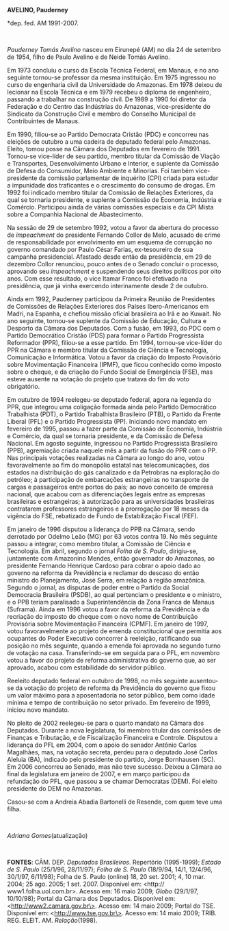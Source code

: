 **AVELINO, Pauderney**

\*dep. fed. AM 1991-2007.

 

*Pauderney Tomás Avelino* nasceu em Eirunepé (AM) no dia 24 de setembro
de 1954, filho de Paulo Avelino e de Neide Tomás Avelino.

Em 1973 concluiu o curso da Escola Técnica Federal, em Manaus, e no ano
seguinte tornou-se professor da mesma instituição. Em 1975 ingressou no
curso de engenharia civil da Universidade do Amazonas. Em 1978 deixou de
lecionar na Escola Técnica e em 1979 recebeu o diploma de engenheiro,
passando a trabalhar na construção civil. De 1989 a 1990 foi diretor da
Federação e do Centro das Indústrias do Amazonas, vice-presidente do
Sindicato da Construção Civil e membro do Conselho Municipal de
Contribuintes de Manaus.

Em 1990, filiou-se ao Partido Democrata Cristão (PDC) e concorreu nas
eleições de outubro a uma cadeira de deputado federal pelo Amazonas.
Eleito, tomou posse na Câmara dos Deputados em fevereiro de 1991.
Tornou-se vice-líder de seu partido, membro titular da Comissão de
Viação e Transportes, Desenvolvimento Urbano e Interior, e suplente da
Comissão de Defesa do Consumidor, Meio Ambiente e Minorias. Foi também
vice-presidente da comissão parlamentar de inquérito (CPI) criada para
estudar a impunidade dos traficantes e o crescimento do consumo de
drogas. Em 1992 foi indicado membro titular da Comissão de Relações
Exteriores, da qual se tornaria presidente, e suplente a Comissão de
Economia, Indústria e Comércio. Participou ainda de várias comissões
especiais e da CPI Mista sobre a Companhia Nacional de Abastecimento.

Na sessão de 29 de setembro 1992, votou a favor da abertura do processo
de *impeachment* do presidente Fernando Collor de Melo, acusado de crime
de responsabilidade por envolvimento em um esquema de corrupção no
governo comandado por Paulo César Farias, ex-tesoureiro de sua campanha
presidencial. Afastado desde então da presidência, em 29 de dezembro
Collor renunciou, pouco antes de o Senado concluir o processo, aprovando
seu *impeachment* e suspendendo seus direitos políticos por oito anos.
Com esse resultado, o vice Itamar Franco foi efetivado na presidência,
que já vinha exercendo interinamente desde 2 de outubro.

Ainda em 1992, Pauderney participou da Primeira Reunião de Presidentes
de Comissões de Relações Exteriores dos Países Ibero-Americanos em
Madri, na Espanha, e chefiou missão oficial brasileira ao Irã e ao
Kuwait. No ano seguinte, tornou-se suplente da Comissão de Educação,
Cultura e Desporto da Câmara dos Deputados. Com a fusão, em 1993, do PDC
com o Partido Democrático Cristão (PDS) para formar o Partido
Progressista Reformador (PPR), filiou-se a esse partido. Em 1994,
tornou-se vice-líder do PPR na Câmara e membro titular da Comissão de
Ciência e Tecnologia, Comunicação e Informática. Votou a favor da
criação do Imposto Provisório sobre Movimentação Financeira (IPMF), que
ficou conhecido como imposto sobre o cheque, e da criação do Fundo
Social de Emergência (FSE), mas esteve ausente na votação do projeto que
tratava do fim do voto obrigatório.

Em outubro de 1994 reelegeu-se deputado federal, agora na legenda do
PPR, que integrou uma coligação formada ainda pelo Partido Democrático
Trabalhista (PDT), o Partido Trabalhista Brasileiro (PTB), o Partido da
Frente Liberal (PFL) e o Partido Progressista (PP). Iniciando novo
mandato em fevereiro de 1995, passou a fazer parte da Comissão de
Economia, Indústria e Comércio, da qual se tornaria presidente, e da
Comissão de Defesa Nacional. Em agosto seguinte, ingressou no Partido
Progressista Brasileiro (PPB), agremiação criada naquele mês a partir da
fusão do PPR com o PP. Nas principais votações realizadas na Câmara ao
longo do ano, votou favoravelmente ao fim do monopólio estatal nas
telecomunicações, dos estados na distribuição do gás canalizado e da
Petrobras na exploração do petróleo; à participação de embarcações
estrangeiras no transporte de cargas e passageiros entre portos do país;
ao novo conceito de empresa nacional, que acabou com as diferenciações
legais entre as empresas brasileiras e estrangeiras; à autorização para
as universidades brasileiras contratarem professores estrangeiros e à
prorrogação por 18 meses da vigência do FSE, rebatizado de Fundo de
Estabilização Fiscal (FEF).

Em janeiro de 1996 disputou a liderança do PPB na Câmara, sendo
derrotado por Odelmo Leão (MG) por 63 votos contra 19. No mês seguinte
passou a integrar, como membro titular, a Comissão de Ciência e
Tecnologia. Em abril, segundo o jornal *Folha de S. Paulo*, dirigiu-se,
juntamente com Amazonino Mendes, então governador do Amazonas, ao
presidente Fernando Henrique Cardoso para cobrar o apoio dado ao governo
na reforma da Previdência e reclamar do descaso do então ministro do
Planejamento, José Serra, em relação à região amazônica. Segundo o
jornal, as disputas de poder entre o Partido da Social Democracia
Brasileira (PSDB), ao qual pertenciam o presidente e o ministro, e o PPB
teriam paralisado a Superintendência da Zona Franca de Manaus (Suframa).
Ainda em 1996 votou a favor da reforma da Previdência e da recriação do
imposto do cheque com o novo nome de Contribuição Provisória sobre
Movimentação Financeira (CPMF). Em janeiro de 1997, votou favoravelmente
ao projeto de emenda constitucional que permitia aos ocupantes do Poder
Executivo concorrer à reeleição, ratificando sua posição no mês
seguinte, quando a emenda foi aprovada no segundo turno de votação na
casa. Transferindo-se em seguida para o PFL, em novembro votou a favor
do projeto de reforma administrativa do governo que, ao ser aprovado,
acabou com estabilidade do servidor público.

Reeleito deputado federal em outubro de 1998, no mês seguinte
ausentou-se da votação do projeto de reforma da Previdência do governo
que fixou um valor máximo para a aposentadoria no setor público, bem
como idade mínima e tempo de contribuição no setor privado. Em fevereiro
de 1999, iniciou novo mandato.

No pleito de 2002 reelegeu-se para o quarto mandato na Câmara dos
Deputados. Durante a nova legislatura, foi membro titular das comissões
de Finanças e Tributação, e de Fiscalização Financeira e Controle.
Disputou a liderança do PFL em 2004, com o apoio do senador Antônio
Carlos Magalhães, mas, na votação secreta, perdeu para o deputado José
Carlos Aleluia (BA), indicado pelo presidente do partido, Jorge
Bornhausen (SC). Em 2006 concorreu ao Senado, mas não teve sucesso.
Deixou a Câmara ao final da legislatura em janeiro de 2007, e em março
participou da refundação do PFL, que passou a se chamar Democratas
(DEM). Foi eleito presidente do DEM no Amazonas.

Casou-se com a Andreia Abadia Bartonelli de Resende, com quem teve uma
filha.

 

*Adriana Gomes*(atualização)

 

**FONTES**: CÂM. DEP. *Deputados Brasileiros*. Repertório (1995-1999);
*Estado de S. Paulo* (25/1/96, 28/11/97); *Folha de S. Paulo* (18/9/94,
14/1, 12/4/96, 30/1/97, 6/11/98); Folha de S. Paulo (online) 18, 20 set.
2001; 4, 10 mar. 2004; 25 ago. 2005; 1 set. 2007. Disponível em:
\<http:// www1.folha.uol.com.br\>. Acesso em: 16 maio 2009; *Globo*
(29/1/97, 10/10/98); Portal da Câmara dos Deputados. Disponível em:
\<http://www2.camara.gov.br\>. Acesso em: 14 maio 2009; Portal do TSE.
Disponível em: \<http://www.tse.gov.br\>. Acesso em: 14 maio 2009; TRIB.
REG. ELEIT. AM. *Relação*(1998).
